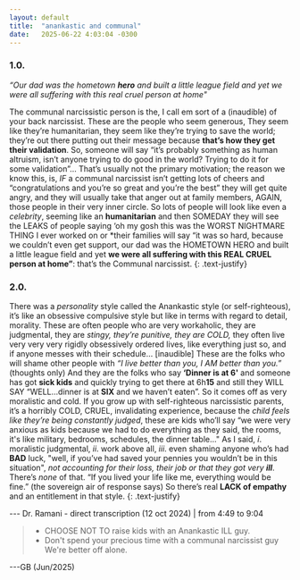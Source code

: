 ```yaml
---
layout: default
title:  "anankastic and communal"
date:   2025-06-22 4:03:04 -0300
---
```


### 1.0.
_“Our dad was the hometown **hero** and built a little league field and yet we were all suffering with this real cruel person at home"_

The communal narcissistic person is the, I call em sort of a (inaudible) of your back narcissist. 
These are the people who seem generous, They seem like they’re humanitarian, they seem like they’re trying to save the world; they’re out there putting out their message because **that’s how they get their validation**. 
So, someone will say “it’s probably something as human altruism, isn’t anyone trying to do good in the world? Trying to do it for some validation”… That’s usually not the primary motivation; 
the reason we know this, is, *IF* a communal narcissist isn’t getting lots of cheers and “congratulations and you’re so great and you’re the best” they will get quite angry, and they will usually take that anger out at family members, AGAIN, those people in their very inner circle. 
So lots of people will look like even a _celebrity_, seeming like an **humanitarian** and then SOMEDAY they will see the LEAKS of people saying ‘oh my gosh this was the WORST NIGHTMARE THING I ever worked on or *their families will say “it was so hard, because we couldn’t even get support, our dad was the HOMETOWN HERO and built a little league field and yet **we were all suffering with this REAL CRUEL person at home”**: that’s the Communal narcissist.
{: .text-justify}

### 2.0.
There was a _personality_ style called the Anankastic style (or self-righteous), it’s like an obsessive compulsive style but like in terms with regard to detail, morality.
These are often people who are very workaholic, they are judgmental, they are _stingy, they’re punitive, they are COLD,_ they often live very very very rigidly obsessively ordered lives, like everything just so, and if anyone messes with their schedule… [inaudible] 
These are the folks who will shame other people with _“I live better than you, I AM better than you.”_ (thoughts only)
And they are the folks who say **‘Dinner is at 6'** and someone has got **sick kids** and quickly trying to get there at 6h**15** and still they WILL SAY “WELL…dinner is at **SIX** and we haven’t eaten”. So it comes off as very moralistic and cold.
If you grow up with self-righteous narcissistic parents, it’s a horribly COLD, CRUEL, invalidating experience, because the _child feels like they’re being constantly judged_, these are kids who’ll say “we were very anxious as kids because we had to do everything as they said, the rooms, it's like military, bedrooms, schedules, the dinner table…" 
As I said, _i_. moralistic judgmental, _ii_. work above all, _iii_. even shaming anyone who’s had **BAD** luck, "well, if you’ve had saved your pennies you wouldn’t be in this situation", _not accounting for their loss, their job or that they got very **ill**_. There’s _none_ of that. 
“If you lived your life like me, everything would be fine.” (the sovereign air of response says)
So there’s real **LACK of empathy** and an entitlement in that style.
{: .text-justify}

--- Dr. Ramani - direct transcription (12 oct 2024) | from 4:49 to 9:04


> - CHOOSE NOT TO raise kids with an Anankastic ILL guy.
> - Don't spend your precious time with a communal narcissist guy
> We're better off alone. 

---GB (Jun/2025)
